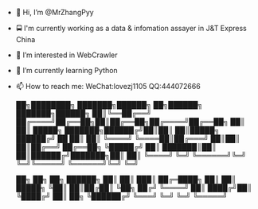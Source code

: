 - 👋 Hi, I’m @MrZhangPyy
- 🚍 I'm currently working as a data & infomation assayer in J&T Express China
- 👀 I’m interested in WebCrawler
- 🌱 I’m currently learning Python
- 📫 How to reach me: WeChat:lovezj1105 QQ:444072666

     ██╗████████╗              ███████╗██████╗ ██╗██████╗ ███████╗██████╗ 
     ██║╚══██╔══╝              ██╔════╝██╔══██╗██║██╔══██╗██╔════╝██╔══██╗
     ██║   ██║       █████╗    ███████╗██████╔╝██║██║  ██║█████╗  ██████╔╝
██   ██║   ██║       ╚════╝    ╚════██║██╔═══╝ ██║██║  ██║██╔══╝  ██╔══██╗
╚█████╔╝   ██║                 ███████║██║     ██║██████╔╝███████╗██║  ██║
 ╚════╝    ╚═╝                 ╚══════╝╚═╝     ╚═╝╚═════╝ ╚══════╝╚═╝  ╚═╝

    ██╗   ██╗               ██╗            ██████╗ 
    ██║   ██║              ███║           ██╔═████╗
    ██║   ██║    █████╗    ╚██║           ██║██╔██║
    ╚██╗ ██╔╝    ╚════╝     ██║           ████╔╝██║
     ╚████╔╝                ██║    ██╗    ╚██████╔╝
      ╚═══╝                 ╚═╝    ╚═╝     ╚═════╝